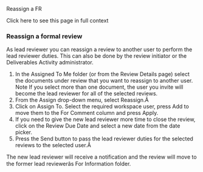 Reassign a FR

Click here to see this page in full context

###  Reassign a formal review

As lead reviewer you can reassign a review to another user to perform the lead
reviewer duties. This can also be done by the review initiator or the
Deliverables Activity administrator.

  1. In the Assigned To Me folder (or from the Review Details page) select the documents under review that you want to reassign to another user.  Note  If you select more than one document, the user you invite will become the lead reviewer for all of the selected reviews. 
  2. From the Assign drop-down menu, select Reassign.Â 
  3. Click on Assign To. Select the required workspace user, press Add to move them to the For Comment column and press Apply. 
  4. If you need to give the new lead reviewer more time to close the review, click on the Review Due Date and select a new date from the date picker. 
  5. Press the Send button to pass the lead reviewer duties for the selected reviews to the selected user.Â 

The new lead reviewer will receive a notification and the review will move to
the former lead reviewerâs For Information folder.

